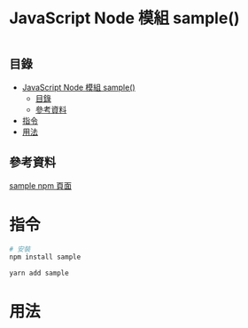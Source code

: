 # JavaScript Node 模組 sample()

```
```

## 目錄

- [JavaScript Node 模組 sample()](#javascript-node-模組-sample)
	- [目錄](#目錄)
	- [參考資料](#參考資料)
- [指令](#指令)
- [用法](#用法)

## 參考資料

[sample npm 頁面](https://www.npmjs.com/package/sample)

# 指令

```bash
# 安裝
npm install sample

yarn add sample
```

# 用法

```JavaScript
```